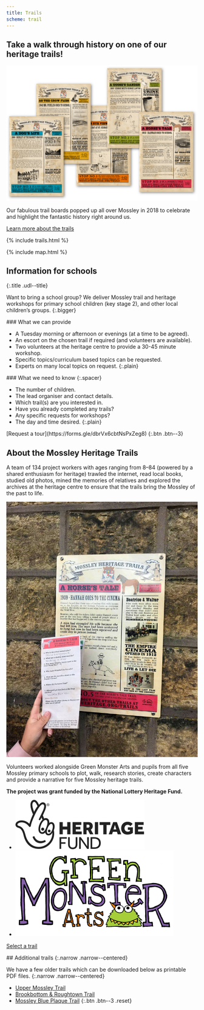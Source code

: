 ```yaml
---
title: Trails
scheme: trail
---
```


<section class="section">
  <div class="layout layout--intro layout--image-overflow layout--trails-intro">
    <h1 class="layout__title">Take a walk through history on one of our heritage trails!</h1>
    <div class="layout__image">
      <img class="trails-top" src="/images/home/MH_TrailsPosters_@2x.png" alt="An illustration of Mossley">
    </div>
    <div class="layout__text-top">
      <p class="bigger--on-portrait">Our fabulous trail boards popped up all over Mossley in 2018 to celebrate and highlight the fantastic history right around us.</p>
      <p><a class="btn btn--1" href="#about-the-mossley-heritage-trails">Learn more about the trails</a></p>
    </div>
  </div>
</section>

{% include trails.html %}

{% include map.html %}

<div class="filled">
<section class="section section--centred" markdown="1">

## Information for schools
{:.title .udl--title}

Want to bring a school group? We deliver Mossley trail and heritage workshops for primary school children (key stage 2), and other local children’s groups.
{:.bigger}

<div class="lozenge lozenge--grid" markdown="1">
<div class="lozenge__section" markdown="1">
### What we can provide

- A Tuesday morning or afternoon or evenings (at a time to be agreed).
- An escort on the chosen trail if required (and volunteers are available).
- Two volunteers at the heritage centre to provide a 30-45 minute workshop.
- Specific topics/curriculum based topics can be requested.
- Experts on many local topics on request.
{:.plain}
</div>
<div class="lozenge__section" markdown="1">
### What we need to know
{:.spacer}

- The number of children.
- The lead organiser and contact details.
- Which trail(s) are you interested in.
- Have you already completed any trails?
- Any specific requests for workshops?
- The day and time desired.
{:.plain}
</div>
</div>
[Request a tour](https://forms.gle/dbrVx6cbtNsPxZeg8)
{:.btn .btn--3}
</section>
</div>

<section class="section">
  <div class="layout layout--main">
    <h2 class="layout__title" id="about-the-mossley-heritage-trails">About the Mossley Heritage Trails</h2>
    <div class="layout__text-top">
      <p class="bigger">A team of 134 project workers with ages ranging from 8–84 (powered by a shared enthusiasm for heritage) trawled the internet, read local books, studied old photos, mined the memories of relatives and explored the archives at the heritage centre to ensure that the trails bring the Mossley of the past to life.</p>
    </div>
    <div class="layout__image">
      <img src="/images/trails/MH_Trails_photo_of_boards_treated.jpg" alt="Photograph of a trail board">
    </div>
    <div class="layout__text-bottom">
      <p>Volunteers worked alongside Green Monster Arts and pupils from all five Mossley primary schools to plot, walk, research stories, create characters and provide a narrative for five Mossley heritage trails.</p>
      <p><strong>The project was grant funded by the National Lottery Heritage Fund.</strong></p>
      <ul class="reset supporters">
        <li><img src="/images/trails/HeritageFund.svg" alt="Heritage Lottery Fund logo"></li>
        <li><img src="/images/trails/MH_GreenMonsterArts@2x.png" alt="Green Monster Arts logo"></li>
      </ul>
      <p><a class="btn btn--1" href="#select-a-trail">Select a trail</a></p>
    </div>
  </div>
</section>

<div class="filled filled--additional-trails">
<section class="section section--centred" markdown="1">
## Additional trails
{:.narrow .narrow--centered}

We have a few older trails which can be downloaded below as printable PDF files.
{:.narrow .narrow--centered}

- [Upper Mossley Trail](/downloads/local-interest-trail-upper-mossley.pdf)
- [Brookbottom & Roughtown Trail](/downloads/local-interest-trail-brookbottom-roughtown.pdf)
- [Mossley Blue Plaque Trail](/downloads/mossley-blue-plaque-trail.pdf)
{:.btn .btn--3 .reset}
</section>
</div>
